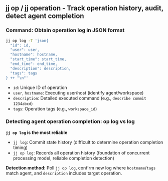 ## jj op / jj operation - Track operation history, audit, detect agent completion

### Command: Obtain operation log in JSON format
```bash
jj op log -T 'json{
  "id": id,
  "user": user,
  "hostname": hostname,
  "start_time": start_time,
  "end_time": end_time,
  "description": description,
  "tags": tags
} ++ "\n"'
```
- `id`: Unique ID of operation
- `user`, `hostname`: Executing user/host (identify agent/workspace)
- `description`: Detailed executed command (e.g., `describe commit 1234abcd`)
- `tags`: Operation tags (e.g., `workspace_id`)

### Detecting agent operation completion: op log vs log
**`jj op log` is the most reliable**
- `jj log`: Commit state history (difficult to determine operation completion timing)
- `jj op log`: Records all operation history (foundation of concurrent processing model, reliable completion detection)

**Detection method:** Poll `jj op log`, confirm new log where `hostname`/`tags` match agent, and `description` includes target operation.